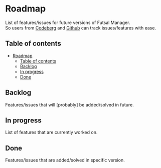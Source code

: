 <!--
SPDX-FileCopyrightText: 2023 Simon Dalvai <info@simondalvai.org>

SPDX-License-Identifier: CC0-1.0
-->

# Roadmap
List of features/issues for future versions of Futsal Manager.  
So users from [Codeberg](https://codeberg.org/dulvui/futsal-manager) and [Github](https://codeberg.org/dulvui/futsal-manager) can track issues/features with ease.

## Table of contents
- [Roadmap](#roadmap)
  - [Table of contents](#table-of-contents)
  - [Backlog](#backlog)
  - [In progress](#in-progress)
  - [Done](#done)

## Backlog
Features/issues that will [probably] be added/solved in future.

## In progress
List of features that are currently worked on.

## Done 
Features/issues that are added/solved in specific version.

